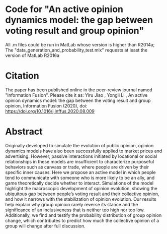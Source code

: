 # Code for "An active opinion dynamics model: the gap between voting result and group opinion"
All .m files could be run in MatLab whose version is higher than R2014a;
The "data_generation_and_probability_test.mlx" requests at least the version of MatLab R2016a
# Citation
The paper has been published online in the peer-review journal named "Information Fusion".
Please cite it as: Yiru Jiao , Yongli Li , An active opinion dynamics model: the gap between the voting result and group opinion, Information Fusion (2020), doi: https://doi.org/10.1016/j.inffus.2020.08.009
# Abstract
Originally developed to simulate the evolution of public opinion, opinion dynamics models have also been successfully applied to market prices and advertising. However, passive interactions initiated by locational or social relationships in these models are insufficient to characterize purposeful behaviors such as canvass or trade, where people are driven by their specific inner causes. Here we propose an active model in which people tend to communicate with someone who is more likely to be an ally, and game theoretically decide whether to interact. Simulations of the model highlight the macroscopic development of opinion evolution, showing the ubiquitous gap between people’s voting result and their collective opinion, and how it narrows with the stabilization of opinion evolution. Our results help explain why group opinion rarely reverse its stance and the significance of an inclusiveness that is neither too high nor too low. Additionally, we find and testify the probability distribution of group opinion change, which contributes to predict how much the collective opinion of a group will change after full discussion.
